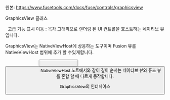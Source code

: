 원본: https://www.fusetools.com/docs/fuse/controls/graphicsview

GraphicsView 클래스

  고급 기능 표시
이동 :
목차
그래픽으로 렌더링 된 UI 컨트롤을 호스트하는 네이티브 뷰입니다.

GraphicsView는 NativeViewHost에 상응하는 도구이며 Fusion 뷰를 NativeViewHost 범위에 추가 할 수있게합니다.

<App>
     <NativeViewHost>
         <StackPanel>
             <Button Text = "나는 네이티브 버튼입니다!" />
             <GraphicsView>
                 <Button Text = "그래픽 버튼입니다!" />
             </ GraphicsView>
         </ StackPanel>
     </ NativeViewHost>
</ App>
NativeViewHost 노트에서와 같이 깊이 순서는 네이티브 뷰와 퓨즈 뷰를 혼합 할 때 다르게 동작합니다.

GraphicsView의 인터페이스